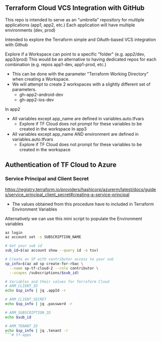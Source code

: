 ## Terraform Cloud VCS Integration with GitHub 
This repo is intended to serve as an "umbrella" repository for multiple applications (app1, app2, etc.)
Each application will have multiple environments (dev, prod)

Intended to explore the Terraform simple and OAuth-based VCS integration with Github

Explore if a Workspace can point to a specific "folder" (e.g. app2/dev,  app3/prod)
This would be an alternative to having dedicated repos for each combination (e.g. repos app1-dev, app1-prod, etc.)
- This can be done with the parameter "Terraform Working Directory" when creating a Workspace.
- We will attempt to create 2 workspaces with a slightly different set of parameters.
    -  gh-app2-android-dev
    -  gh-app2-ios-dev
 

In app2
- All variables except app_name are defined in variables.auto.tfvars
    - Explore if TF Cloud does not prompt for these variables to be created in the workspace
In app3
- All variables except app_name AND environment are defined in variables.auto.tfvars
    - Explore if TF Cloud does not prompt for these variables to be created in the workspace

## Authentication of TF Cloud to Azure
### Service Principal and Client Secret 

https://registry.terraform.io/providers/hashicorp/azurerm/latest/docs/guides/service_principal_client_secret#creating-a-service-principal
- The values obtained from this procedure have to included in Terraform Environment Variables 


Alternatively we can use this mini script to populate the Environment variables 

```bash
az login
az account set -s SUBSCRIPTION_NAME

# Get your sub id
sub_id=$(az account show --query id -o tsv)

# Create an SP with contributor access to your sub
sp_info=$(az ad sp create-for-rbac \
  --name sp-tf-cloud-2 --role contributor \
  --scopes /subscriptions/$sub_id)

# Variables and their values for Terraform Cloud 
# ARM_CLIENT_ID
echo $sp_info | jq .appId -r

# ARM_CLIENT_SECRET
echo $sp_info | jq .password -r

# ARM_SUBSCRIPTION_ID
echo $sub_id

# ARM_TENANT_ID
echo $sp_info | jq .tenant -r
```# tf-apps
